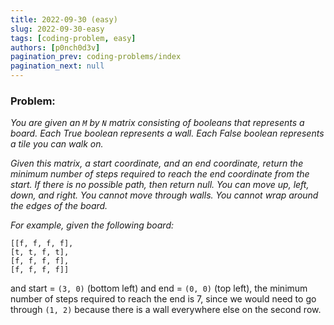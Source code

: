 ```yaml
---
title: 2022-09-30 (easy)
slug: 2022-09-30-easy
tags: [coding-problem, easy]
authors: [p0nch0d3v]
pagination_prev: coding-problems/index
pagination_next: null
---
```

### Problem:
*You are given an `M` by `N` matrix consisting of booleans that represents a board. Each True boolean represents a wall. Each False boolean represents a tile you can walk on.*

*Given this matrix, a start coordinate, and an end coordinate, return the minimum number of steps required to reach the end coordinate from the start. If there is no possible path, then return null. You can move up, left, down, and right. You cannot move through walls. You cannot wrap around the edges of the board.*

*For example, given the following board:*

```
[[f, f, f, f],
[t, t, f, t],
[f, f, f, f],
[f, f, f, f]]
```

and start = `(3, 0)` (bottom left) and end = `(0, 0)` (top left), the minimum number of steps required to reach the end is 7, since we would need to go through `(1, 2)` because there is a wall everywhere else on the second row.